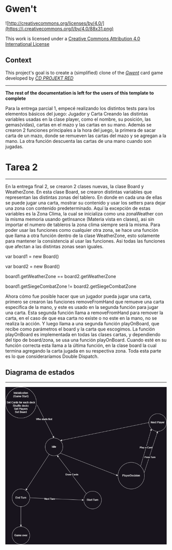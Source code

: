 # Gwen't

![http://creativecommons.org/licenses/by/4.0/](https://i.creativecommons.org/l/by/4.0/88x31.png)

This work is licensed under a
[Creative Commons Attribution 4.0 International License](http://creativecommons.org/licenses/by/4.0/)

Context
-------

This project's goal is to create a (simplified) clone of the
[_Gwent_](https://www.playgwent.com/en) card game developed by [_CD PROJEKT RED_](https://cdprojektred.com/en/)

---

**The rest of the documentation is left for the users of this template to complete**

Para la entrega parcial 1, empecé realizando los distintos tests para los elementos básicos del juego: Jugador y Carta
Creando las distintas variables usadas en la clase player, como el nombre, su posición, las gemas(vidas), cartas en
el mazo y las cartas en su mano.
Además se crearon 2 funciones principales a la hora del juego, la primera de sacar carta de un mazo, donde se remueven
las cartas del mazo y se agregan a la mano. La otra función descuenta las cartas de una mano cuando son jugadas.

# Tarea 2

---

En la entrega final 2, se crearon 2 clases nuevas, la clase Board y WeatherZone. En esta clase Board, se crearon
distintas variables que representan las distintas zonas del tablero. En donde en cada una de ellas se puede jugar una
carta, mostrar su contenido y usar los setters para dejar una zona con contenido predeterminado. Aquí la excepción de
estas variables es la Zona Clima, la cual se inicializa como una zonaWeather con la misma memoria usando getInsance
(Materia vista en clases), asi sin importar el numero de tableros la zona clima siempre será la misma. Para poder
usar las funciones como cualquier otra zona, se hace una función que llama a otra función dentro de la clase
WeatherZone, esto solamente para mantener la consistencia al usar las funciones. Asi todas las funciones que afectan a
las distintas zonas sean iguales.

var board1 = new Board()

var board2 = new Board()

board1.getWeatherZone == board2.getWeatherZone

board1.getSiegeCombatZone != board2.getSiegeCombatZone

Ahora cómo fue posible hacer que un jugador pueda jugar una carta, primero se crearon las funciones
removeFromHand que remueve una carta específica de la mano, y este es usado en la segunda función para jugar una carta.
Esta segunda función llama a removeFromHand para remover la carta, en el caso de que esa carta no existe o no este en
la mano, no se realiza la acción. Y luego llama a una segunda función playOnBoard, que recibe como parámetros el board
y la carta que escogimos. La función playOnBoard es implementada en todas las clases cartas, y dependiendo del tipo de
board/zona, se usa una función playOnBoard. Cuando esté en su función correcta esta llama a la última función, en
la clase board la cual termina agregando la carta jugada en su respectiva zona. Toda esta parte es lo que 
consideraríamos Double Dispatch.

## Diagrama de estados

---

![Diagrama de estados](Fotos/diagrama-estados.png)

